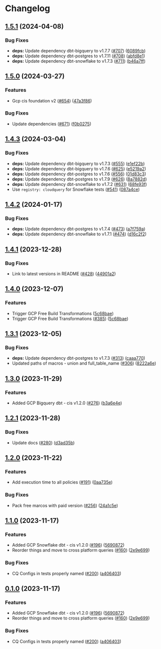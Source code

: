 # Changelog

## [1.5.1](https://github.com/cloudquery/policies-premium/compare/transformation-gcp-compliance-free-v1.5.0...transformation-gcp-compliance-free-v1.5.1) (2024-04-08)


### Bug Fixes

* **deps:** Update dependency dbt-bigquery to v1.7.7 ([#707](https://github.com/cloudquery/policies-premium/issues/707)) ([6089fcb](https://github.com/cloudquery/policies-premium/commit/6089fcb08cf2e0d28f296dcb672e84b12d0fb471))
* **deps:** Update dependency dbt-postgres to v1.7.11 ([#708](https://github.com/cloudquery/policies-premium/issues/708)) ([abfd8e1](https://github.com/cloudquery/policies-premium/commit/abfd8e1a070537c01d703e8dafa29bad919c05f6))
* **deps:** Update dependency dbt-snowflake to v1.7.3 ([#711](https://github.com/cloudquery/policies-premium/issues/711)) ([b46a7ff](https://github.com/cloudquery/policies-premium/commit/b46a7ffca2902b4d71806f6a6eb99e2363ac7ccb))

## [1.5.0](https://github.com/cloudquery/policies-premium/compare/transformation-gcp-compliance-free-v1.4.3...transformation-gcp-compliance-free-v1.5.0) (2024-03-27)


### Features

* Gcp cis foundation v2 ([#654](https://github.com/cloudquery/policies-premium/issues/654)) ([47a3f86](https://github.com/cloudquery/policies-premium/commit/47a3f86577c5afd704cbe67c34b5b8053ac1ad2d))


### Bug Fixes

* Update dependencies ([#671](https://github.com/cloudquery/policies-premium/issues/671)) ([f0b0275](https://github.com/cloudquery/policies-premium/commit/f0b027532699214e10e93fcf5d754ed8e9f2fc75))

## [1.4.3](https://github.com/cloudquery/policies-premium/compare/transformation-gcp-compliance-free-v1.4.2...transformation-gcp-compliance-free-v1.4.3) (2024-03-04)


### Bug Fixes

* **deps:** Update dependency dbt-bigquery to v1.7.3 ([#555](https://github.com/cloudquery/policies-premium/issues/555)) ([e1ef22b](https://github.com/cloudquery/policies-premium/commit/e1ef22b09347ca7663ec3829aa730327a6c9e3f0))
* **deps:** Update dependency dbt-bigquery to v1.7.6 ([#625](https://github.com/cloudquery/policies-premium/issues/625)) ([e5219a2](https://github.com/cloudquery/policies-premium/commit/e5219a22084a3e05f2f8312f77aecac3244b4839))
* **deps:** Update dependency dbt-postgres to v1.7.6 ([#556](https://github.com/cloudquery/policies-premium/issues/556)) ([01d83c3](https://github.com/cloudquery/policies-premium/commit/01d83c3589be42468fb3e93ac9aae1b270f60e25))
* **deps:** Update dependency dbt-postgres to v1.7.9 ([#626](https://github.com/cloudquery/policies-premium/issues/626)) ([8a7882d](https://github.com/cloudquery/policies-premium/commit/8a7882d97bf06f9661949e99c7bfb8f5cbf74bad))
* **deps:** Update dependency dbt-snowflake to v1.7.2 ([#631](https://github.com/cloudquery/policies-premium/issues/631)) ([68fe93f](https://github.com/cloudquery/policies-premium/commit/68fe93fedeb8857552015555dc6e692a96b59651))
* Use `registry: cloudquery` for Snowflake tests ([#541](https://github.com/cloudquery/policies-premium/issues/541)) ([087a4ce](https://github.com/cloudquery/policies-premium/commit/087a4cecefdb28a1f29fe7c5d741b3c6ea19a27b))

## [1.4.2](https://github.com/cloudquery/policies-premium/compare/transformation-gcp-compliance-free-v1.4.1...transformation-gcp-compliance-free-v1.4.2) (2024-01-17)


### Bug Fixes

* **deps:** Update dependency dbt-postgres to v1.7.4 ([#473](https://github.com/cloudquery/policies-premium/issues/473)) ([a7f759a](https://github.com/cloudquery/policies-premium/commit/a7f759aaf50a0a9e308fd6be378811a0097925c2))
* **deps:** Update dependency dbt-snowflake to v1.7.1 ([#474](https://github.com/cloudquery/policies-premium/issues/474)) ([d16c2f2](https://github.com/cloudquery/policies-premium/commit/d16c2f29a30e7be5c5d52b02f6fd041e75e0fa9e))

## [1.4.1](https://github.com/cloudquery/policies-premium/compare/transformation-gcp-compliance-free-v1.4.0...transformation-gcp-compliance-free-v1.4.1) (2023-12-28)


### Bug Fixes

* Link to latest versions in README ([#428](https://github.com/cloudquery/policies-premium/issues/428)) ([44901a2](https://github.com/cloudquery/policies-premium/commit/44901a2be3ada54606fc928010ae9a15aaff7173))

## [1.4.0](https://github.com/cloudquery/policies-premium/compare/transformation-gcp-compliance-free-v1.3.1...transformation-gcp-compliance-free-v1.4.0) (2023-12-07)


### Features

* Trigger GCP Free Build Transformations ([5c68bae](https://github.com/cloudquery/policies-premium/commit/5c68bae0f30e4e57db5774300488d4b6ddd42c3b))
* Trigger GCP Free Build Transformations ([#385](https://github.com/cloudquery/policies-premium/issues/385)) ([5c68bae](https://github.com/cloudquery/policies-premium/commit/5c68bae0f30e4e57db5774300488d4b6ddd42c3b))

## [1.3.1](https://github.com/cloudquery/policies-premium/compare/transformation-gcp-compliance-free-v1.3.0...transformation-gcp-compliance-free-v1.3.1) (2023-12-05)


### Bug Fixes

* **deps:** Update dependency dbt-postgres to v1.7.3 ([#313](https://github.com/cloudquery/policies-premium/issues/313)) ([caaa770](https://github.com/cloudquery/policies-premium/commit/caaa770ed3ea2b4285a2d4af851bb05f1449e9b0))
* Updated paths of macros - union and full_table_name ([#306](https://github.com/cloudquery/policies-premium/issues/306)) ([8222a6e](https://github.com/cloudquery/policies-premium/commit/8222a6ed40a50a701e55a4a35d4187f116c4d24a))

## [1.3.0](https://github.com/cloudquery/policies-premium/compare/transformation-gcp-compliance-free-v1.2.1...transformation-gcp-compliance-free-v1.3.0) (2023-11-29)


### Features

* Added GCP Bigquery dbt - cis v1.2.0 ([#276](https://github.com/cloudquery/policies-premium/issues/276)) ([b3a6e4e](https://github.com/cloudquery/policies-premium/commit/b3a6e4ed2ee147523785211a1e6f797b51727b88))

## [1.2.1](https://github.com/cloudquery/policies-premium/compare/transformation-gcp-compliance-free-v1.2.0...transformation-gcp-compliance-free-v1.2.1) (2023-11-28)


### Bug Fixes

* Update docs ([#280](https://github.com/cloudquery/policies-premium/issues/280)) ([d3ad35b](https://github.com/cloudquery/policies-premium/commit/d3ad35bc6ac54875e124632194e38b04e490bec9))

## [1.2.0](https://github.com/cloudquery/policies-premium/compare/transformation-gcp-compliance-free-v1.1.0...transformation-gcp-compliance-free-v1.2.0) (2023-11-22)


### Features

* Add execution time to all policies ([#191](https://github.com/cloudquery/policies-premium/issues/191)) ([0aa735e](https://github.com/cloudquery/policies-premium/commit/0aa735ee397a1f290a1226df378e25d4050289f9))


### Bug Fixes

* Pack free marcos with paid version ([#256](https://github.com/cloudquery/policies-premium/issues/256)) ([24a1c5e](https://github.com/cloudquery/policies-premium/commit/24a1c5e95841ec9120b08016d7c5cceb27363866))

## [1.1.0](https://github.com/cloudquery/policies-premium/compare/transformation-gcp-compliance-free-v1.0.0...transformation-gcp-compliance-free-v1.1.0) (2023-11-17)


### Features

* Added GCP Snowflake dbt - cis v1.2.0 ([#196](https://github.com/cloudquery/policies-premium/issues/196)) ([5690872](https://github.com/cloudquery/policies-premium/commit/569087228a4e55d9593d0cbeb58338833f20bc42))
* Reorder things and move to cross platform queries ([#160](https://github.com/cloudquery/policies-premium/issues/160)) ([2e9e699](https://github.com/cloudquery/policies-premium/commit/2e9e6995991e12f4e6df7b73e6f7d662b0f56430))


### Bug Fixes

* CQ Configs in tests properly named ([#200](https://github.com/cloudquery/policies-premium/issues/200)) ([a406403](https://github.com/cloudquery/policies-premium/commit/a406403f61edb945afed9d589e93ffb56b22b8b8))

## [0.1.0](https://github.com/cloudquery/policies-premium/compare/transformation-gcp-compliance-free-v0.0.1...transformation-gcp-compliance-free-v0.1.0) (2023-11-17)


### Features

* Added GCP Snowflake dbt - cis v1.2.0 ([#196](https://github.com/cloudquery/policies-premium/issues/196)) ([5690872](https://github.com/cloudquery/policies-premium/commit/569087228a4e55d9593d0cbeb58338833f20bc42))
* Reorder things and move to cross platform queries ([#160](https://github.com/cloudquery/policies-premium/issues/160)) ([2e9e699](https://github.com/cloudquery/policies-premium/commit/2e9e6995991e12f4e6df7b73e6f7d662b0f56430))


### Bug Fixes

* CQ Configs in tests properly named ([#200](https://github.com/cloudquery/policies-premium/issues/200)) ([a406403](https://github.com/cloudquery/policies-premium/commit/a406403f61edb945afed9d589e93ffb56b22b8b8))

